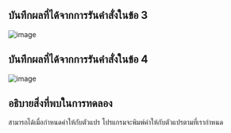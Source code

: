 ## บันทึกผลที่ได้จากการรันคำสั่งในข้อ 3
![image](https://github.com/Sorawit255/03376836-OOP-2566-Lab-04/assets/144196505/1f468f76-8293-4f99-abf7-e6cb0b8c3010)


## บันทึกผลที่ได้จากการรันคำสั่งในข้อ 4
![image](https://github.com/Sorawit255/03376836-OOP-2566-Lab-04/assets/144196505/e540084c-dcfc-4d80-9a09-86dc317c2b86)

## อธิบายสิ่งที่พบในการทดลอง
สามารถได้เมื่อกำหนดค่าให้กับตัวแปร โปรแกรมจะพิมพ์ค่าให้กับตัวแปรตามที่เรากำหนด
